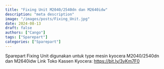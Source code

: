 ```yaml
---
title: "Fixing Unit M2040/2540dn dan M2640idw"
description: "meta description"
image: "/images/posts/Fixing_Unit.jpg"
date: 2024-08-13
draft: false
authors: ["Cango"]
tags: ["Sparepart"]
categories: ["Sparepart"]
---
```


Sparepart Fixing Unit digunakan untuk type mesin kyocera M2040/2540dn dan M2640idw 
Link Toko Kassen Kyocera: https://bit.ly/3yKm7F0
